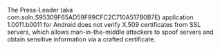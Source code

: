 The Press-Leader (aka com.soln.S95309F65AD59F99CFC2C710A517B0B7E) application 1.0011.b0011 for Android does not verify X.509 certificates from SSL servers, which allows man-in-the-middle attackers to spoof servers and obtain sensitive information via a crafted certificate.